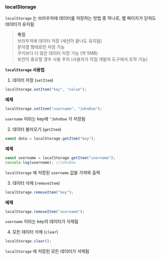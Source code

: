 ### localStorage
`localStorage` 는 브라우저에 데이터를 저장하는 방법 중 하나로, 웹 페이지가 닫혀도 데이터가 유지됨

> **특징**      
> 브라우저에 데이터 저장 (세션이 끝나도 유지됨)     
> 문자열 형태로만 저장 가능             
> 쿠키보다 더 많은 데이터 저장 가능 (약 5MB)        
> 보안이 중요할 경우 사용 주의 (사용자가 직접 개발자 도구에서 조작 가능)

**`localStorage` 사용법**

1. 데이터 저장 (`setItem`) 
```js
localStorage.setItem("key", "value"); 
```

**예제**
```js
localStorage.setItem("username", "JohnDoe"); 
```
`username` 이라는 key에 `"JohnDoe` 가 저장됨

2. 데이터 불러오기 (`getItem`)
```js
const data = localStorage.getItem("key");
```

**예제**
```js
const username = localStorage.getItem("username");
console.log(username); //JohnDoe
```
`localStorage` 에 저장된 `username` 값을 가져와 출력

3. 데이터 삭제 (`removeItem`)
```js
localStorage.removeItem("key");
```

**예제**
```js
localStorage.removeItem("username");
```
`username` 이라는 key의 데이터가 삭제됨

4. 모든 데이터 삭제 (`clear`)
```js
localStorage.clear();
```

`localStorage` 에 저장된 모든 데이터가 삭제됨
